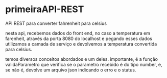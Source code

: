 # primeiraAPI-REST
API REST para converter fahrenheit para celsius

nesta api, recebemos dados do front end, no caso a temperatura em farenheit, através da porta 8080 do localhost e pegando esses dados utilizamos a camada de serviço e devolvemos a temperatura convertida para celsius.

temos diversos conceitos abordados e um deles. importante, é a função validaParametro que verifica se o parametro recebido é do tipo number, e, se não é, devolve um arquivo json indicando o erro e o status.
